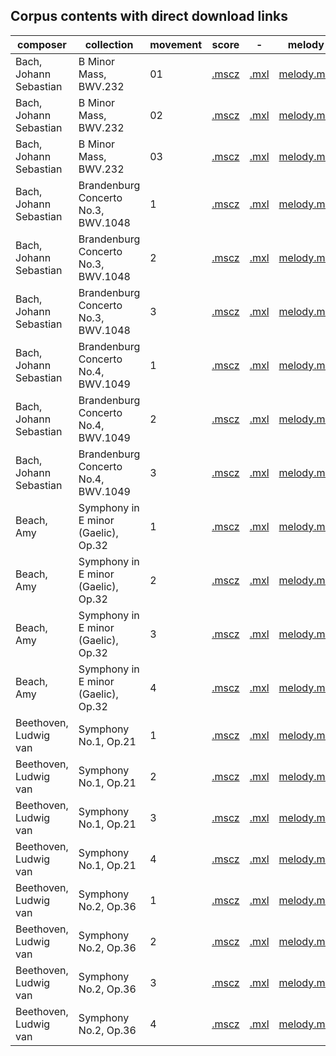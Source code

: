 ## Corpus contents with direct download links

|composer|collection|movement|score|-|melody|
|---|---|---|---|---|---|
Bach, Johann Sebastian|B Minor Mass, BWV.232|01|[.mscz](https://github.com/MarkGotham/Hauptstimme/raw/main/corpus//Bach,_Johann_Sebastian/B_Minor_Mass,_BWV.232/01)|[.mxl](https://github.com/MarkGotham/Hauptstimme/raw/main/corpus//Bach,_Johann_Sebastian/B_Minor_Mass,_BWV.232/01)|[melody.mxl](https://github.com/MarkGotham/Hauptstimme/raw/main/corpus//Bach,_Johann_Sebastian/B_Minor_Mass,_BWV.232/01)
Bach, Johann Sebastian|B Minor Mass, BWV.232|02|[.mscz](https://github.com/MarkGotham/Hauptstimme/raw/main/corpus//Bach,_Johann_Sebastian/B_Minor_Mass,_BWV.232/02)|[.mxl](https://github.com/MarkGotham/Hauptstimme/raw/main/corpus//Bach,_Johann_Sebastian/B_Minor_Mass,_BWV.232/02)|[melody.mxl](https://github.com/MarkGotham/Hauptstimme/raw/main/corpus//Bach,_Johann_Sebastian/B_Minor_Mass,_BWV.232/02)
Bach, Johann Sebastian|B Minor Mass, BWV.232|03|[.mscz](https://github.com/MarkGotham/Hauptstimme/raw/main/corpus//Bach,_Johann_Sebastian/B_Minor_Mass,_BWV.232/03)|[.mxl](https://github.com/MarkGotham/Hauptstimme/raw/main/corpus//Bach,_Johann_Sebastian/B_Minor_Mass,_BWV.232/03)|[melody.mxl](https://github.com/MarkGotham/Hauptstimme/raw/main/corpus//Bach,_Johann_Sebastian/B_Minor_Mass,_BWV.232/03)
Bach, Johann Sebastian|Brandenburg Concerto No.3, BWV.1048|1|[.mscz](https://github.com/MarkGotham/Hauptstimme/raw/main/corpus//Bach,_Johann_Sebastian/Brandenburg_Concerto_No.3,_BWV.1048/1)|[.mxl](https://github.com/MarkGotham/Hauptstimme/raw/main/corpus//Bach,_Johann_Sebastian/Brandenburg_Concerto_No.3,_BWV.1048/1)|[melody.mxl](https://github.com/MarkGotham/Hauptstimme/raw/main/corpus//Bach,_Johann_Sebastian/Brandenburg_Concerto_No.3,_BWV.1048/1)
Bach, Johann Sebastian|Brandenburg Concerto No.3, BWV.1048|2|[.mscz](https://github.com/MarkGotham/Hauptstimme/raw/main/corpus//Bach,_Johann_Sebastian/Brandenburg_Concerto_No.3,_BWV.1048/2)|[.mxl](https://github.com/MarkGotham/Hauptstimme/raw/main/corpus//Bach,_Johann_Sebastian/Brandenburg_Concerto_No.3,_BWV.1048/2)|[melody.mxl](https://github.com/MarkGotham/Hauptstimme/raw/main/corpus//Bach,_Johann_Sebastian/Brandenburg_Concerto_No.3,_BWV.1048/2)
Bach, Johann Sebastian|Brandenburg Concerto No.3, BWV.1048|3|[.mscz](https://github.com/MarkGotham/Hauptstimme/raw/main/corpus//Bach,_Johann_Sebastian/Brandenburg_Concerto_No.3,_BWV.1048/3)|[.mxl](https://github.com/MarkGotham/Hauptstimme/raw/main/corpus//Bach,_Johann_Sebastian/Brandenburg_Concerto_No.3,_BWV.1048/3)|[melody.mxl](https://github.com/MarkGotham/Hauptstimme/raw/main/corpus//Bach,_Johann_Sebastian/Brandenburg_Concerto_No.3,_BWV.1048/3)
Bach, Johann Sebastian|Brandenburg Concerto No.4, BWV.1049|1|[.mscz](https://github.com/MarkGotham/Hauptstimme/raw/main/corpus//Bach,_Johann_Sebastian/Brandenburg_Concerto_No.4,_BWV.1049/1)|[.mxl](https://github.com/MarkGotham/Hauptstimme/raw/main/corpus//Bach,_Johann_Sebastian/Brandenburg_Concerto_No.4,_BWV.1049/1)|[melody.mxl](https://github.com/MarkGotham/Hauptstimme/raw/main/corpus//Bach,_Johann_Sebastian/Brandenburg_Concerto_No.4,_BWV.1049/1)
Bach, Johann Sebastian|Brandenburg Concerto No.4, BWV.1049|2|[.mscz](https://github.com/MarkGotham/Hauptstimme/raw/main/corpus//Bach,_Johann_Sebastian/Brandenburg_Concerto_No.4,_BWV.1049/2)|[.mxl](https://github.com/MarkGotham/Hauptstimme/raw/main/corpus//Bach,_Johann_Sebastian/Brandenburg_Concerto_No.4,_BWV.1049/2)|[melody.mxl](https://github.com/MarkGotham/Hauptstimme/raw/main/corpus//Bach,_Johann_Sebastian/Brandenburg_Concerto_No.4,_BWV.1049/2)
Bach, Johann Sebastian|Brandenburg Concerto No.4, BWV.1049|3|[.mscz](https://github.com/MarkGotham/Hauptstimme/raw/main/corpus//Bach,_Johann_Sebastian/Brandenburg_Concerto_No.4,_BWV.1049/3)|[.mxl](https://github.com/MarkGotham/Hauptstimme/raw/main/corpus//Bach,_Johann_Sebastian/Brandenburg_Concerto_No.4,_BWV.1049/3)|[melody.mxl](https://github.com/MarkGotham/Hauptstimme/raw/main/corpus//Bach,_Johann_Sebastian/Brandenburg_Concerto_No.4,_BWV.1049/3)
Beach, Amy|Symphony in E minor (Gaelic), Op.32|1|[.mscz](https://github.com/MarkGotham/Hauptstimme/raw/main/corpus//Beach,_Amy/Symphony_in_E_minor_(Gaelic),_Op.32/1)|[.mxl](https://github.com/MarkGotham/Hauptstimme/raw/main/corpus//Beach,_Amy/Symphony_in_E_minor_(Gaelic),_Op.32/1)|[melody.mxl](https://github.com/MarkGotham/Hauptstimme/raw/main/corpus//Beach,_Amy/Symphony_in_E_minor_(Gaelic),_Op.32/1)
Beach, Amy|Symphony in E minor (Gaelic), Op.32|2|[.mscz](https://github.com/MarkGotham/Hauptstimme/raw/main/corpus//Beach,_Amy/Symphony_in_E_minor_(Gaelic),_Op.32/2)|[.mxl](https://github.com/MarkGotham/Hauptstimme/raw/main/corpus//Beach,_Amy/Symphony_in_E_minor_(Gaelic),_Op.32/2)|[melody.mxl](https://github.com/MarkGotham/Hauptstimme/raw/main/corpus//Beach,_Amy/Symphony_in_E_minor_(Gaelic),_Op.32/2)
Beach, Amy|Symphony in E minor (Gaelic), Op.32|3|[.mscz](https://github.com/MarkGotham/Hauptstimme/raw/main/corpus//Beach,_Amy/Symphony_in_E_minor_(Gaelic),_Op.32/3)|[.mxl](https://github.com/MarkGotham/Hauptstimme/raw/main/corpus//Beach,_Amy/Symphony_in_E_minor_(Gaelic),_Op.32/3)|[melody.mxl](https://github.com/MarkGotham/Hauptstimme/raw/main/corpus//Beach,_Amy/Symphony_in_E_minor_(Gaelic),_Op.32/3)
Beach, Amy|Symphony in E minor (Gaelic), Op.32|4|[.mscz](https://github.com/MarkGotham/Hauptstimme/raw/main/corpus//Beach,_Amy/Symphony_in_E_minor_(Gaelic),_Op.32/4)|[.mxl](https://github.com/MarkGotham/Hauptstimme/raw/main/corpus//Beach,_Amy/Symphony_in_E_minor_(Gaelic),_Op.32/4)|[melody.mxl](https://github.com/MarkGotham/Hauptstimme/raw/main/corpus//Beach,_Amy/Symphony_in_E_minor_(Gaelic),_Op.32/4)
Beethoven, Ludwig van|Symphony No.1, Op.21|1|[.mscz](https://github.com/MarkGotham/Hauptstimme/raw/main/corpus//Beethoven,_Ludwig_van/Symphony_No.1,_Op.21/1)|[.mxl](https://github.com/MarkGotham/Hauptstimme/raw/main/corpus//Beethoven,_Ludwig_van/Symphony_No.1,_Op.21/1)|[melody.mxl](https://github.com/MarkGotham/Hauptstimme/raw/main/corpus//Beethoven,_Ludwig_van/Symphony_No.1,_Op.21/1)
Beethoven, Ludwig van|Symphony No.1, Op.21|2|[.mscz](https://github.com/MarkGotham/Hauptstimme/raw/main/corpus//Beethoven,_Ludwig_van/Symphony_No.1,_Op.21/2)|[.mxl](https://github.com/MarkGotham/Hauptstimme/raw/main/corpus//Beethoven,_Ludwig_van/Symphony_No.1,_Op.21/2)|[melody.mxl](https://github.com/MarkGotham/Hauptstimme/raw/main/corpus//Beethoven,_Ludwig_van/Symphony_No.1,_Op.21/2)
Beethoven, Ludwig van|Symphony No.1, Op.21|3|[.mscz](https://github.com/MarkGotham/Hauptstimme/raw/main/corpus//Beethoven,_Ludwig_van/Symphony_No.1,_Op.21/3)|[.mxl](https://github.com/MarkGotham/Hauptstimme/raw/main/corpus//Beethoven,_Ludwig_van/Symphony_No.1,_Op.21/3)|[melody.mxl](https://github.com/MarkGotham/Hauptstimme/raw/main/corpus//Beethoven,_Ludwig_van/Symphony_No.1,_Op.21/3)
Beethoven, Ludwig van|Symphony No.1, Op.21|4|[.mscz](https://github.com/MarkGotham/Hauptstimme/raw/main/corpus//Beethoven,_Ludwig_van/Symphony_No.1,_Op.21/4)|[.mxl](https://github.com/MarkGotham/Hauptstimme/raw/main/corpus//Beethoven,_Ludwig_van/Symphony_No.1,_Op.21/4)|[melody.mxl](https://github.com/MarkGotham/Hauptstimme/raw/main/corpus//Beethoven,_Ludwig_van/Symphony_No.1,_Op.21/4)
Beethoven, Ludwig van|Symphony No.2, Op.36|1|[.mscz](https://github.com/MarkGotham/Hauptstimme/raw/main/corpus//Beethoven,_Ludwig_van/Symphony_No.2,_Op.36/1)|[.mxl](https://github.com/MarkGotham/Hauptstimme/raw/main/corpus//Beethoven,_Ludwig_van/Symphony_No.2,_Op.36/1)|[melody.mxl](https://github.com/MarkGotham/Hauptstimme/raw/main/corpus//Beethoven,_Ludwig_van/Symphony_No.2,_Op.36/1)
Beethoven, Ludwig van|Symphony No.2, Op.36|2|[.mscz](https://github.com/MarkGotham/Hauptstimme/raw/main/corpus//Beethoven,_Ludwig_van/Symphony_No.2,_Op.36/2)|[.mxl](https://github.com/MarkGotham/Hauptstimme/raw/main/corpus//Beethoven,_Ludwig_van/Symphony_No.2,_Op.36/2)|[melody.mxl](https://github.com/MarkGotham/Hauptstimme/raw/main/corpus//Beethoven,_Ludwig_van/Symphony_No.2,_Op.36/2)
Beethoven, Ludwig van|Symphony No.2, Op.36|3|[.mscz](https://github.com/MarkGotham/Hauptstimme/raw/main/corpus//Beethoven,_Ludwig_van/Symphony_No.2,_Op.36/3)|[.mxl](https://github.com/MarkGotham/Hauptstimme/raw/main/corpus//Beethoven,_Ludwig_van/Symphony_No.2,_Op.36/3)|[melody.mxl](https://github.com/MarkGotham/Hauptstimme/raw/main/corpus//Beethoven,_Ludwig_van/Symphony_No.2,_Op.36/3)
Beethoven, Ludwig van|Symphony No.2, Op.36|4|[.mscz](https://github.com/MarkGotham/Hauptstimme/raw/main/corpus//Beethoven,_Ludwig_van/Symphony_No.2,_Op.36/4)|[.mxl](https://github.com/MarkGotham/Hauptstimme/raw/main/corpus//Beethoven,_Ludwig_van/Symphony_No.2,_Op.36/4)|[melody.mxl](https://github.com/MarkGotham/Hauptstimme/raw/main/corpus//Beethoven,_Ludwig_van/Symphony_No.2,_Op.36/4)
